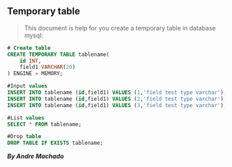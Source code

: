 ## Temporary table

> This document is help for you create a temporary table in database mysql:

```sql
# Create table
CREATE TEMPORARY TABLE tablename(
	id INT,
	field1 VARCHAR(20)
) ENGINE = MEMORY;

#Input values
INSERT INTO tablename (id,field1) VALUES (1,'field test type varchar');
INSERT INTO tablename (id,field1) VALUES (2,'field test type varchar');
INSERT INTO tablename (id,field1) VALUES (3,'field test type varchar');

#List values
SELECT * FROM tablename;

#Drop table
DROP TABLE IF EXISTS tablename;
```

___By Andre Machado___